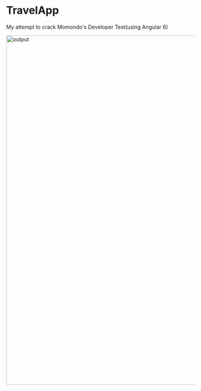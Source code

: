 # TravelApp
My attempt to crack Momondo's Developer Test(using Angular 6)




<img width="935" alt="output" src="https://user-images.githubusercontent.com/37504269/51426416-cd2bae80-1bea-11e9-89ac-537af28e29c5.PNG">
